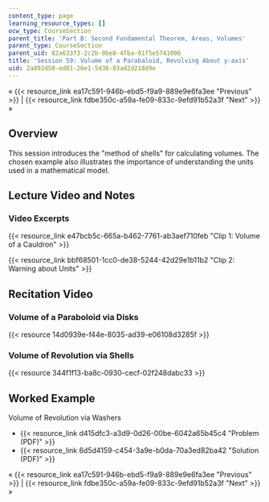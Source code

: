 ```yaml
---
content_type: page
learning_resource_types: []
ocw_type: CourseSection
parent_title: 'Part B: Second Fundamental Theorem, Areas, Volumes'
parent_type: CourseSection
parent_uid: 82a633f3-2c2b-0be8-4fba-01f5e5741006
title: 'Session 59: Volume of a Parabaloid, Revolving About y-axis'
uid: 2a892d50-ed01-26e1-5d36-03ad2d218d9e
---
```


« {{< resource_link ea17c591-946b-ebd5-f9a9-889e9e6fa3ee "Previous" >}} | {{< resource_link fdbe350c-a59a-fe09-833c-9efd91b52a3f "Next" >}} »

Overview
--------

This session introduces the "method of shells" for calculating volumes. The chosen example also illustrates the importance of understanding the units used in a mathematical model.

Lecture Video and Notes
-----------------------

### Video Excerpts

{{< resource_link e47bcb5c-665a-b462-7761-ab3aef710feb "Clip 1: Volume of a Cauldron" >}}

{{< resource_link bbf68501-1cc0-de38-5244-42d29e1b11b2 "Clip 2: Warning about Units" >}}

Recitation Video
----------------

### Volume of a Paraboloid via Disks

{{< resource 14d0939e-f44e-8035-ad39-e06108d3285f >}}

### Volume of Revolution via Shells

{{< resource 344f1f13-ba8c-0930-cecf-02f248dabc33 >}}

Worked Example
--------------

Volume of Revolution via Washers

*   {{< resource_link d415dfc3-a3d9-0d26-00be-6042a65b45c4 "Problem (PDF)" >}}
*   {{< resource_link 6d5d4159-c454-3a9e-b0da-70a3ed82ba42 "Solution (PDF)" >}}

« {{< resource_link ea17c591-946b-ebd5-f9a9-889e9e6fa3ee "Previous" >}} | {{< resource_link fdbe350c-a59a-fe09-833c-9efd91b52a3f "Next" >}} »